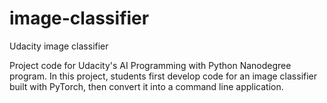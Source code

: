 # image-classifier
Udacity image classifier

Project code for Udacity's AI Programming with Python Nanodegree program. In this project, students first develop code for an image classifier built with PyTorch, then convert it into a command line application.
